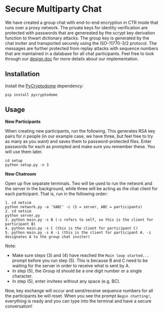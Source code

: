 # Secure Multiparty Chat

We have created a group chat with end-to-end encryption in CTR mode that runs over a proxy network. The private keys for identity verification are protected with passwords that are genereated by the scrypt key derivation function to thwart dictionary attacks. The group key is generated by the chat inviter and transported securely using the ISO-11770-3/2 protocol. The messages are further protected from replay attacks with sequence numbers that are maintained in a database for all chat participants. Feel free to look through our [design doc](https://github.com/eutopi/Secure-Multiparty-Chat/blob/master/Design_Document.pdf) for more details about our implementation.

## Installation
Install the [PyCryptodome](https://pycryptodome.readthedocs.io/en/latest/src/introduction.html) dependency:
```
pip install pycryptodome
```

## Usage

**New Participants**

When creating new participants, run the following. This generates RSA key pairs for *n* people (in our example case, we have three, but feel free to try as many as you want) and saves them to password-protected files. Enter passwords for each as prompted and make sure you remember these. You will use them later. 
```
cd setup
python setup.py -n 3
```

**New Chatroom**

Open up five separate terminals. Two will be used to run the network and the server in the background, while three will be acting as the chat client for each participant. That is, run in the following order:
```
1. cd netsim
python network.py -a 'SABC' -c (S = server, ABC = participants)
2. cd netsim
python server.py
3. python main.py -s B (-s refers to self, so this is the client for participant B)
4. python main.py -s C (this is the client for participant C)
5. python main.py -s A -i (this is the client for participant A. -i designates A to the group chat inviter)
```
Note: 
* Make sure steps (3) and (4) have reached the ```Main loop started...``` prompt before you run step (5). This is because B and C need to be waiting for the server in order to receive what is sent by A.
* In step (5), the Group id should be a one digit number or a single character. 
* In step (5), enter invitees without any space (e.g. BC).

Now, key exchange will occur and send/receive sequence numbers for all the participants be will reset. When you see the prompt ```Begin chatting!```, everything is ready and you can type into the terminal and have a secure conversation!
